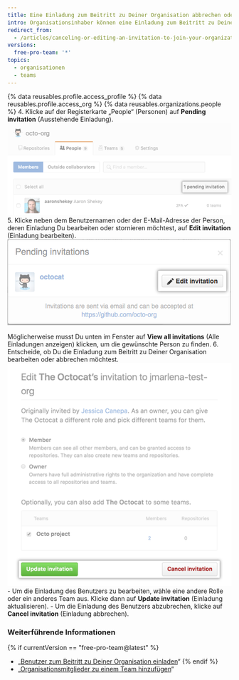 ```yaml
---
title: Eine Einladung zum Beitritt zu Deiner Organisation abbrechen oder bearbeiten
intro: Organisationsinhaber können eine Einladung zum Beitritt zu Deiner Organisation jederzeit abbrechen oder bearbeiten, solange der Benutzer sie noch nicht angenommen hat.
redirect_from:
  - /articles/canceling-or-editing-an-invitation-to-join-your-organization
versions:
  free-pro-team: '*'
topics:
  - organisationen
  - teams
---
```


{% data reusables.profile.access_profile %}
{% data reusables.profile.access_org %}
{% data reusables.organizations.people %}
4. Klicke auf der Registerkarte „People“ (Personen) auf **Pending invitation** (Ausstehende Einladung). ![Link zu ausstehender Einladung](/assets/images/help/organizations/pending-invitation-link.png)
5. Klicke neben dem Benutzernamen oder der E-Mail-Adresse der Person, deren Einladung Du bearbeiten oder stornieren möchtest, auf **Edit invitation** (Einladung bearbeiten). ![Schaltfläche „Edit invitation“ (Einladung bearbeiten)](/assets/images/help/organizations/edit-invitation-button.png)

 Möglicherweise musst Du unten im Fenster auf **View all invitations** (Alle Einladungen anzeigen) klicken, um die gewünschte Person zu finden.
6. Entscheide, ob Du die Einladung zum Beitritt zu Deiner Organisation bearbeiten oder abbrechen möchtest. ![Schaltflächen „Update invitation“ (Einladung aktualisieren) und „Cancel invitation“ (Einladung zurückziehen)](/assets/images/help/organizations/update-cancel-invitation-buttons-for-dotcom-and-2.8.png)
    - Um die Einladung des Benutzers zu bearbeiten, wähle eine andere Rolle oder ein anderes Team aus. Klicke dann auf **Update invitation** (Einladung aktualisieren).
    - Um die Einladung des Benutzers abzubrechen, klicke auf **Cancel invitation** (Einladung abbrechen).

### Weiterführende Informationen

{% if currentVersion == "free-pro-team@latest" %}
- „[Benutzer zum Beitritt zu Deiner Organisation einladen](/articles/inviting-users-to-join-your-organization)“
{% endif %}
- „[Organisationsmitglieder zu einem Team hinzufügen](/articles/adding-organization-members-to-a-team)“
